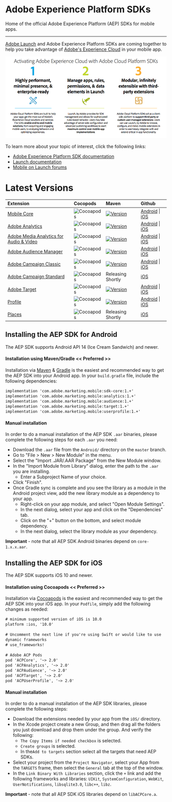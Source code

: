 # Adobe Experience Platform SDKs
Home of the official Adobe Experience Platform (AEP) SDKs for mobile apps.

<hr>

[Adobe Launch](https://launch.adobe.com/) and Adobe Experience Platform SDKs are coming together to help you take advantage of [Adobe's Experience Cloud](https://www.adobe.com/experience-cloud.html) in your mobile app.

<img src="resources/acp_sdks.png"></img>

To learn more about your topic of interest, click the following links:

- [Adobe Experience Platform SDK documentation](https://aep-sdks.gitbook.io/docs/)
- [Launch documentation](https://docs.adobelaunch.com/)
- [Mobile on Launch forums](https://forums.adobe.com/community/experience-cloud/platform/launch/sdk)

# Latest Versions

| Extension | Cocopods | Maven | Github |
| :--- | :--- | :--- | :--- |
| [Mobile Core](../../using-mobile-extensions/mobile-core/) | ![Cocoapods](https://img.shields.io/cocoapods/v/ACPCore.svg?color=dd0000&label=pod%20ACPCore&style=popout) | [![Version](https://img.shields.io/maven-central/v/com.adobe.marketing.mobile/sdk-core.svg?style=plastic)](https://mvnrepository.com/artifact/com.adobe.marketing.mobile/sdk-core) | [Android](https://github.com/Adobe-Marketing-Cloud/acp-sdks/tree/master/android) \| [iOS](https://github.com/Adobe-Marketing-Cloud/acp-sdks/tree/master/iOS/ACPCore) |
| [Adobe Analytics](../../using-mobile-extensions/adobe-analytics/) | ![Cocoapods](https://img.shields.io/cocoapods/v/ACPAnalytics.svg?color=dd0000&label=pod%20ACPAnalytics&style=popout) | [![Version](https://img.shields.io/maven-central/v/com.adobe.marketing.mobile/analytics.svg?style=plastic)](https://mvnrepository.com/artifact/com.adobe.marketing.mobile/analytics) | [Android](https://github.com/Adobe-Marketing-Cloud/acp-sdks/tree/master/android) \| [iOS](https://github.com/Adobe-Marketing-Cloud/acp-sdks/tree/master/iOS/ACPAnalytics) |
| [Adobe Media Analytics for Audio & Video](../../using-mobile-extensions/adobe-media-analytics/) | ![Cocoapods](https://img.shields.io/cocoapods/v/ACPMedia.svg?color=dd0000&label=pod%20ACPMedia&style=popout) | [![Version](https://img.shields.io/maven-central/v/com.adobe.marketing.mobile/media.svg?style=plastic)](https://mvnrepository.com/artifact/com.adobe.marketing.mobile/media) | [Android](https://github.com/Adobe-Marketing-Cloud/acp-sdks/tree/master/android) \| [iOS](https://github.com/Adobe-Marketing-Cloud/acp-sdks/tree/master/iOS/ACPMedia) |
| [Adobe Audience Manager](../../using-mobile-extensions/adobe-audience-manager/) | ![Cocoapods](https://img.shields.io/cocoapods/v/ACPAudience.svg?color=dd0000&label=pod%20ACPAudience&style=popout) | [![Version](https://img.shields.io/maven-central/v/com.adobe.marketing.mobile/audience.svg?style=plastic)](https://mvnrepository.com/artifact/com.adobe.marketing.mobile/audience) | [Android](https://github.com/Adobe-Marketing-Cloud/acp-sdks/tree/master/android) \| [iOS](https://github.com/Adobe-Marketing-Cloud/acp-sdks/tree/master/iOS/ACPAudience) |
| [Adobe Campaign Classic](../../using-mobile-extensions/adobe-campaignclassic/) | ![Cocoapods](https://img.shields.io/cocoapods/v/ACPCampaignClassic.svg?color=dd0000&label=pod%20ACPCampaignClassic&style=popout) | [![Version](https://img.shields.io/maven-central/v/com.adobe.marketing.mobile/campaignclassic.svg?style=plastic)](https://mvnrepository.com/artifact/com.adobe.marketing.mobile/campaignclassic) | [Android](https://github.com/Adobe-Marketing-Cloud/acp-sdks/tree/master/android) \| [iOS](https://github.com/Adobe-Marketing-Cloud/acp-sdks/tree/master/iOS/ACPCampaignClassic) |
| [Adobe Campaign Standard](../../using-mobile-extensions/adobe-campaign-standard/) | ![Cocoapods](https://img.shields.io/cocoapods/v/ACPCampaign.svg?color=dd0000&label=pod%20ACPCampaign&style=popout) | Releasing Shortly | [iOS](https://github.com/Adobe-Marketing-Cloud/acp-sdks/tree/master/iOS/ACPCampaign) |
| [Adobe Target](../../using-mobile-extensions/adobe-target/) | ![Cocoapods](https://img.shields.io/cocoapods/v/ACPTarget.svg?color=dd0000&label=pod%20ACPTarget&style=popout) | [![Version](https://img.shields.io/maven-central/v/com.adobe.marketing.mobile/target.svg?style=plastic)](https://mvnrepository.com/artifact/com.adobe.marketing.mobile/target) | [Android](https://github.com/Adobe-Marketing-Cloud/acp-sdks/tree/master/android) \| [iOS](https://github.com/Adobe-Marketing-Cloud/acp-sdks/tree/master/iOS/ACPTarget) |
| [Profile](../../using-mobile-extensions/profile/) | ![Cocoapods](https://img.shields.io/cocoapods/v/ACPUserProfile.svg?color=dd0000&label=pod%20ACPUserProfile&style=popout) | [![Version](https://img.shields.io/maven-central/v/com.adobe.marketing.mobile/userprofile.svg?style=plastic)](https://mvnrepository.com/artifact/com.adobe.marketing.mobile/userprofile) | [Android](https://github.com/Adobe-Marketing-Cloud/acp-sdks/tree/master/android) \| [iOS](https://github.com/Adobe-Marketing-Cloud/acp-sdks/tree/master/iOS/ACPUserProfile) | 
| [Places](https://launch.gitbook.io/launch-adobe-mobile-sdk-beta/v/places/extension-reference/places-extension) | ![Cocoapods](https://img.shields.io/cocoapods/v/ACPPlaces.svg?color=dd0000&label=pod%20ACPPlaces&style=popout) | Releasing Shortly | [iOS](https://github.com/Adobe-Marketing-Cloud/acp-sdks/tree/master/iOS/ACPPlaces) |


## Installing the AEP SDK for Android

The AEP SDK supports Android API 14 (Ice Cream Sandwich) and newer.

#### <a name="gradle"></a>Installation using Maven/Gradle << Preferred >>
Installation via [Maven](https://maven.apache.org/) & [Gradle](https://gradle.org/) is the easiest and recommended way to get the AEP SDK into your Android app.  In your `build.gradle` file, include the following dependencies:

    implementation 'com.adobe.marketing.mobile:sdk-core:1.+'
    implementation 'com.adobe.marketing.mobile:analytics:1.+'
    implementation 'com.adobe.marketing.mobile:audience:1.+'
    implementation 'com.adobe.marketing.mobile:target:1.+'
    implementation 'com.adobe.marketing.mobile:userprofile:1.+'

#### <a name="manual-android"></a>Manual installation
In order to do a manual installation of the AEP SDK `.aar` binaries, please complete the following steps for each `.aar` you need:
- Download the `.aar` file from the `Android/` directory on the `master` branch.
- Go to "File > New > New Module" in the menu.
- Select the "Import .JAR/.AAR Package" from the New Module window.
- In the "Import Module from Library" dialog, enter the path to the `.aar` you are installing.
   - Enter a Subproject Name of your choice.
- Click "Finish".
- Once Gradle sync is complete and you see the library as a module in the Android project view, add the new library module as a dependency to your app.
   - Right-click on your app module, and select "Open Module Settings".
   - In the next dialog, select your app and click on the "Dependencies" tab.
   - Click on the "+" button on the bottom, and select module dependency.
   - In the next dialog, select the library module as your dependency.

__Important__ - note that all AEP SDK Android binaries depend on `core-1.x.x.aar`.

## Installing the AEP SDK for iOS

The AEP SDK supports iOS 10 and newer.

#### <a name="cocoapods"></a>Installation using Cocoapods << Preferred >>
Installation via [Cocoapods](https://cocoapods.org/) is the easiest and recommended way to get the AEP SDK into your iOS app.  In your `Podfile`, simply add the following changes as needed:

    # minimum supported version of iOS is 10.0
    platform :ios, '10.0'    

    # Uncomment the next line if you're using Swift or would like to use dynamic frameworks
    # use_frameworks!
    
    # Adobe ACP Pods
    pod 'ACPCore', '~> 2.0'
    pod 'ACPAnalytics', '~> 2.0'
    pod 'ACPAudience', '~> 2.0'
    pod 'ACPTarget', '~> 2.0'
    pod 'ACPUserProfile', '~> 2.0'


#### <a name="manual-ios"></a>Manual installation
In order to do a manual installation of the AEP SDK libraries, please complete the following steps:
- Download the extensions needed by your app from the `iOS/` directory.
- In the Xcode project create a new Group, and then drag all the folders you just download and drop them under the group. And verify the following:
    * `The Copy Items if needed checkbox` is selected.
    * `Create groups` is selected.
    * In the`Add to targets` section select all the targets that need AEP SDKs.
- Select your project from the `Project Navigator`, select your App from the `TARGETS` frame, then select the `General` tab at the top of the window.
- In the `Link Binary With Libraries` section, click the `+` link and add the following frameworks and libraries: `UIKit`, `SystemConfiguration`, `WebKit`, `UserNotifications`, `libsqlite3.0`, `libc++`, `libz`.

__Important__ - note that all AEP SDK iOS libraries depend on `libACPCore.a`.
